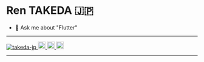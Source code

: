 <h1>Ren TAKEDA 🇯🇵</h1>

- 💬 Ask me about "Flutter"

<hr>
<p align="left"> 
  <a href="https://github.com/abrt2322/abrt2322/">
    <img src="https://komarev.com/ghpvc/?username=takeda-jp" alt="takeda-jp" />
  </a>
  <a href="https://github.com/takeda-jp">
    <img height="20" src="https://img.shields.io/github/followers/abrt2322?label=follow&logo=github&style=flat" />
  </a>
  <a href="http://qiita.com/abrt2322">
    <img height="20" src="https://qiita-badge.apiapi.app/s/yutkat/posts.svg" />
  </a>
  <//qiita.com/abrt2322">
    <img height="20" src="https://qiita-badge.apiapi.app/s/abrt2322/contributions.svg" />
  </a>
</p>
<hr>


  
